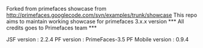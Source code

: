 Forked from primefaces showcase from http://primefaces.googlecode.com/svn/examples/trunk/showcase
This repo aims to maintain working showcase for primefaces 3.x.x version
*** All credits goes to Primefaces team ***

 JSF version       : 2.2.4 <Mojarra>
 PF version        : PrimeFaces-3.5
 PF Mobile version : 0.9.4